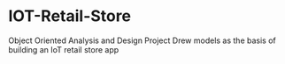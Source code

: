 # IOT-Retail-Store
Object Oriented Analysis and Design Project
Drew models as the basis of building an IoT retail store app

